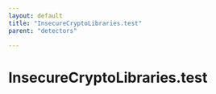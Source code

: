```yaml
---
layout: default
title: "InsecureCryptoLibraries.test"
parent: "detectors"

---
```

# InsecureCryptoLibraries.test
